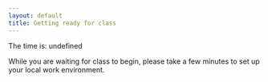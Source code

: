 ```yaml
---
layout: default
title: Getting ready for class
---
```


The time is: undefined

While you are waiting for class to begin, please take a few minutes to set up your local work environment.

